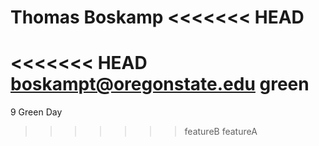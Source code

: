 Thomas Boskamp
<<<<<<< HEAD
=======
<<<<<<< HEAD
boskampt@oregonstate.edu
green
=======
9
Green Day
>>>>>>> featureB
>>>>>>> featureA
